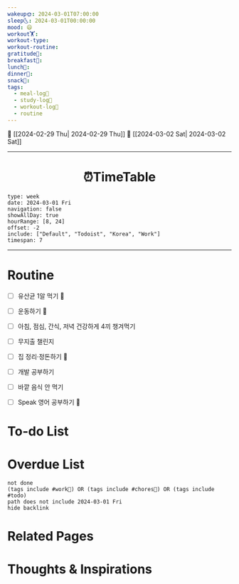 ```yaml
---
wakeup🌞: 2024-03-01T07:00:00
sleep🌜: 2024-03-01T00:00:00
mood: 😄
workout🏋️: 
workout-type: 
workout-routine: 
gratitude🙏: 
breakfast🍳: 
lunch🍚: 
dinner🥗: 
snack🍬: 
tags:
  - meal-log📝
  - study-log📓
  - workout-log💪
  - routine
---
```


🔺 [[2024-02-29 Thu| 2024-02-29 Thu]]
🔻 [[2024-03-02 Sat| 2024-03-02 Sat]]
___
<h1> <center>⏰TimeTable </center> </h1>

```gEvent
type: week
date: 2024-03-01 Fri
navigation: false
showAllDay: true
hourRange: [8, 24]
offset: -2
include: ["Default", "Todoist", "Korea", "Work"]
timespan: 7
```

--- 


# Routine 

- [ ] 유산균 1알 먹기 🔼 
- [ ] 운동하기 🔼
- [ ] 아침, 점심, 간식, 저녁 건강하게 4끼 챙겨먹기
- [ ] 무지출 챌린지 
- [ ] 집 정리·정돈하기 🔼
- [ ] 개발 공부하기
- [ ] 바깥 음식 안 먹기 
- [ ] Speak 영어 공부하기 🔼 


# To-do List


# Overdue List
```tasks
not done
(tags include #work💼) OR (tags include #chores🧺) OR (tags include #todo)
path does not include 2024-03-01 Fri
hide backlink
```

# Related Pages



# Thoughts & Inspirations

